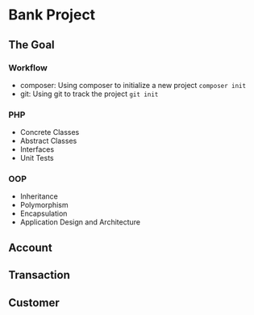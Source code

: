 # Bank Project

## The Goal

### Workflow
- composer: Using composer to initialize a new project `composer init`
- git: Using git to track the project `git init`

### PHP
- Concrete Classes
- Abstract Classes
- Interfaces
- Unit Tests

### OOP
- Inheritance
- Polymorphism
- Encapsulation
- Application Design and Architecture

## Account

## Transaction

## Customer